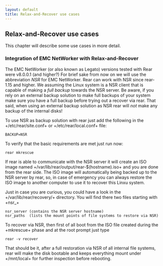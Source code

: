 ```yaml
---
layout: default
title: Relax-and-Recover use cases
---
```


## Relax-and-Recover use cases
This chapter will describe some use cases in more detail.

### Integration of EMC NetWorker with Relax-and-Recover
The EMC NetWorker (or also known as Legato) versions tested with Rear were v8.0.0.1 (and higher?) For brief sake from now on we will use the abbreviation *NSR* for EMC NetWorker. Rear can work with NSR since rear-1.15 and higher.
We assuming the Linux system is a NSR client that is capable of making a *full backup* towards the NSR server. Be aware, if you rely on an external backup solution to make full backups of your system make sure you have a full backup before trying out a recover via rear. That said, when using an external backup solution as NSR rear will *not* make any backup of the internal disks!

To use NSR as backup solution with rear just add the following in the +/etc/rear/site.conf+ or +/etc/rear/local.conf+ file:

    BACKUP=NSR

To verify that the basic requirements are met just run now:

    rear mkrescue

If rear is able to communicate with the NSR server it will create an ISO image named +/var/lib/rear/output/rear-$(hostname).iso+ and you are done from the rear side. The ISO image will automatically being backed up to the NSR server by rear, so, in case of emergency you can always restore the ISO image to another computer to use it to recover this Linxu system.

Just in case you are curious, you could have a look in the +/var/lib/rear/recovery/+ directory. You will find there two files starting with +nsr_+

    nsr_server (contains the NSR server hostname)
    nsr_paths  (lists the mount points of file systems to restore via NSR)

To recover via NSR, then first of all boot from the ISO file created during the +mkrescue+ phase and at the root prompt just type

    rear -v recover

That should be it, after a full restoration via NSR of all internal file systems, rear will make the disk bootable and keeps everything mount under +/mnt/local+ for further inspection before rebooting.
